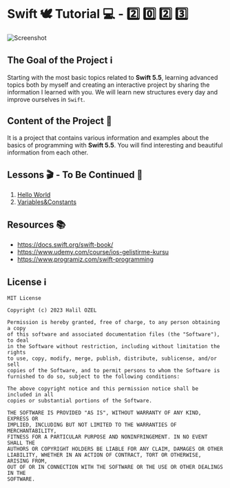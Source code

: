 # Swift 🕊 Tutorial 💻 - 2️⃣ 0️⃣ 2️⃣ 3️⃣

![Screenshot](https://miro.medium.com/max/1400/1*4IWsNF0FGF9zhMuipgN5Tw.jpeg)

## The Goal of the Project ℹ️

Starting with the most basic topics related to **Swift 5.5**, learning advanced topics both by myself and creating an interactive project by sharing the information I learned with you. We will learn new structures every day and improve ourselves in `Swift`.

## Content of the Project 👀
It is a project that contains various information and examples about the basics of programming with **Swift 5.5**. You will find interesting and beautiful information from each other.

## Lessons 🎬 - To Be Continued 👀

1. [Hello World](https://github.com/halilozel1903/SwiftTutorial2022/blob/main/%2301-HelloWorld.playground/Contents.swift)
2. [Variables&Constants](https://github.com/halilozel1903/SwiftTutorial2022/blob/main/%2302-Variables%26Constants.playground/Contents.swift)


## Resources 📚

-  https://docs.swift.org/swift-book/
-  https://www.udemy.com/course/ios-gelistirme-kursu
-  https://www.programiz.com/swift-programming


## License ℹ️
```
MIT License

Copyright (c) 2023 Halil OZEL

Permission is hereby granted, free of charge, to any person obtaining a copy
of this software and associated documentation files (the "Software"), to deal
in the Software without restriction, including without limitation the rights
to use, copy, modify, merge, publish, distribute, sublicense, and/or sell
copies of the Software, and to permit persons to whom the Software is
furnished to do so, subject to the following conditions:

The above copyright notice and this permission notice shall be included in all
copies or substantial portions of the Software.

THE SOFTWARE IS PROVIDED "AS IS", WITHOUT WARRANTY OF ANY KIND, EXPRESS OR
IMPLIED, INCLUDING BUT NOT LIMITED TO THE WARRANTIES OF MERCHANTABILITY,
FITNESS FOR A PARTICULAR PURPOSE AND NONINFRINGEMENT. IN NO EVENT SHALL THE
AUTHORS OR COPYRIGHT HOLDERS BE LIABLE FOR ANY CLAIM, DAMAGES OR OTHER
LIABILITY, WHETHER IN AN ACTION OF CONTRACT, TORT OR OTHERWISE, ARISING FROM,
OUT OF OR IN CONNECTION WITH THE SOFTWARE OR THE USE OR OTHER DEALINGS IN THE
SOFTWARE.
```
 
